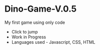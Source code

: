 # Dino-Game-V.0.5
My first game using only code 
- Click to jump
- Work in Progress
- Languages used - Javascript, CSS, HTML
